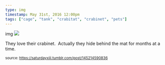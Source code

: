 ```yaml
---
type: img
timestamp: May 31st, 2016 12:00pm
tags: ["cage", "tank", "crabitat", "crabinet", "pets"]
---
```

img
<img src="https://saturdayxiii.github.io/media/145214590836.jpg"/>
                                                                                          
They love their crabinet.  Actually they hide behind the mat for months at a time.
 
                                    
                
                
                
                
                                
<small>source: https://saturdayxiii.tumblr.com/post/145214590836</small>